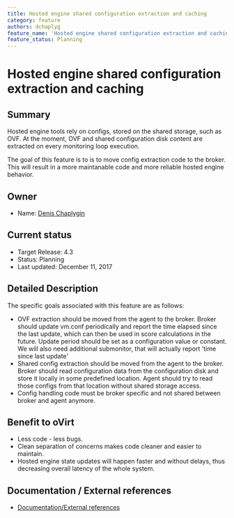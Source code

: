 ```yaml
---
title: Hosted engine shared configuration extraction and caching
category: feature
authors: dchaplyg
feature_name: 'Hosted engine shared configuration extraction and caching'
feature_status: Planning
---
```


# Hosted engine shared configuration extraction and caching

## Summary

Hosted engine tools rely on configs, stored on the shared storage, such as OVF.
At the moment, OVF and shared configuration disk content are extracted on every monitoring loop execution.

The goal of this feature is to is to move config extraction code to the broker. This will result in a more maintanable code and more reliable hosted engine behavior.

## Owner

*   Name: [Denis Chaplygin](https://github.com/akashihi)

## Current status

*   Target Release: 4.3
*   Status: Planning
*   Last updated: December 11, 2017

## Detailed Description

The specific goals associated with this feature are as follows:

*   OVF extraction should be moved from the agent to the broker. Broker should update vm.conf periodically and report the time elapsed since the last update, which can then be used in score calculations in the future. Update period should be set as a configuration value or constant. We will also need additional submonitor, that will actually report 'time since last update'
*   Shared config extraction should be moved from the agent to the broker. Broker should read configuration data from the configuration disk and store it locally in some predefined location. Agent should try to read those configs from that location without shared storage access.
*   Config handling code must be broker specific and not shared between broker and agent anymore.

## Benefit to oVirt

*   Less code - less bugs.
*   Clean separation of concerns makes code cleaner and easier to maintain.
*   Hosted engine state updates will happen faster and without delays, thus decreasing overall latency of the whole system.

## Documentation / External references

*   [Documentation/External references](/develop/release-management/features/sla/hosted-engine-agent-offloading.html)

